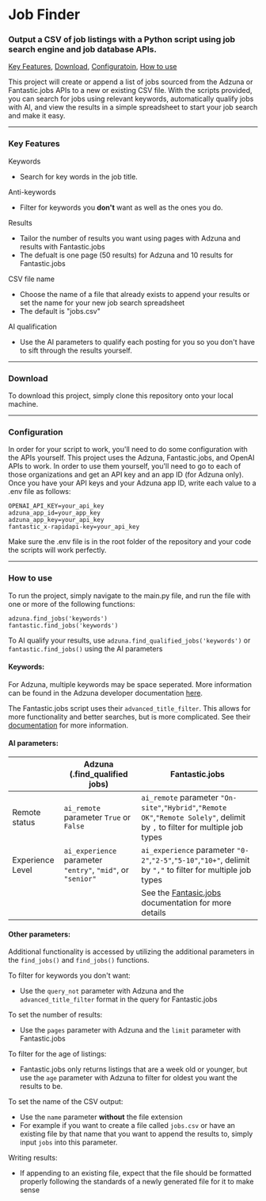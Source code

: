 # Job Finder
### Output a CSV of job listings with a Python script using job search engine and job database APIs.
[Key Features](#key-features), [Download](#download), [Configuratoin](#configuration), [How to use](#how-to-use)

This project will create or append a list of jobs sourced from the Adzuna or Fantastic.jobs APIs to a new or existing CSV file. With the scripts provided, you can search for jobs using relevant keywords, automatically qualify jobs with AI, and view the results in a simple spreadsheet to start your job search and make it easy.

---
### Key Features

Keywords

- Search for key words in the job title.

Anti-keywords

- Filter for keywords you **don't** want as well as the ones you do.

Results

- Tailor the number of results you want using pages with Adzuna and results with Fantastic.jobs
- The defualt is one page (50 results) for Adzuna and 10 results for Fantastic.jobs

CSV file name

- Choose the name of a file that already exists to append your results or set the name for your new job search spreadsheet
- The default is "jobs.csv"

AI qualification

- Use the AI parameters to qualify each posting for you so you don't have to sift through the results yourself.

---
### Download

To download this project, simply clone this repository onto your local machine.

---
### Configuration

In order for your script to work, you'll need to do some configuration with the APIs yourself. This project uses the Adzuna, Fantastic.jobs, and OpenAI APIs to work. In order to use them yourself, you'll need to go to each of those organizations and get an API key and an app ID (for Adzuna only). Once you have your API keys and your Adzuna app ID, write each value to a .env file as follows:

```
OPENAI_API_KEY=your_api_key
adzuna_app_id=your_app_key
adzuna_app_key=your_api_key
fantastic_x-rapidapi-key=your_api_key
```

Make sure the .env file is in the root folder of the repository and your code the scripts will work perfectly.

---
### How to use
To run the project, simply navigate to the main.py file, and run the file with one or more of the following functions:
```
adzuna.find_jobs('keywords')
fantastic.find_jobs('keywords')
```
To AI qualify your results, use `adzuna.find_qualified_jobs('keywords')` or `fantastic.find_jobs()` using the AI parameters

#### Keywords:

For Adzuna, multiple keywords may be space seperated. More information can be found in the Adzuna developer documentation [here](https://developer.adzuna.com/activedocs#!/adzuna/search).

The Fantastic.jobs script uses their `advanced_title_filter`. This allows for more functionality and better searches, but is more complicated. See their [documentation](https://rapidapi.com/fantastic-jobs-fantastic-jobs-default/api/active-jobs-db) for more information.

#### AI parameters:

|                  | Adzuna (.find_qualified jobs)                         | Fantastic.jobs                                                                     |
| ---------------- | ----------------------------------------------------- | ---------------------------------------------------------------------------------- |
| Remote status    | `ai_remote` parameter `True` or `False`               | `ai_remote` parameter `"On-site"`,`"Hybrid"`,`"Remote OK"`,`"Remote Solely"`, delimit by `,` to filter for multiple job types |
| Experience Level | `ai_experience` parameter `"entry"`, `"mid"`, or `"senior"` | `ai_experience` parameter `"0-2"`,`"2-5"`,`"5-10"`,`"10+"`, delimit by `","` to filter for multiple job types |
|                  |                                                       | See the [Fantasic.jobs](https://rapidapi.com/fantastic-jobs-fantastic-jobs-default/api/active-jobs-db) documentation for more details |


#### Other parameters:

Additional functionality is accessed by utilizing the additional parameters in the `find_jobs()` and `find_jobs()` functions.

To filter for keywords you don't want:
- Use the `query_not` parameter with Adzuna and the `advanced_title_filter` format in the query for Fantastic.jobs

To set the number of results:
- Use the `pages` parameter with Adzuna and the `limit` parameter with Fantastic.jobs

To filter for the age of listings:
- Fantastic.jobs only returns listings that are a week old or younger, but use the `age` parameter with Adzuna to filter for oldest you want the results to be.

To set the name of the CSV output:
- Use the `name` parameter **without** the file extension
- For example if you want to create a file called `jobs.csv` or have an existing file by that name that you want to append the results to, simply input `jobs` into this parameter.

Writing results:

- If appending to an existing file, expect that the file should be formatted properly following the standards of a newly generated file for it to make sense
